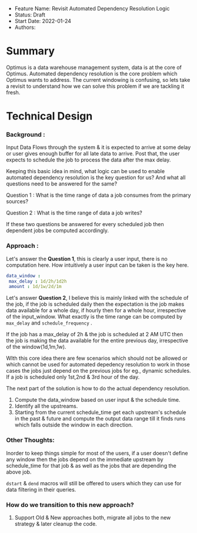 - Feature Name: Revisit Automated Dependency Resolution Logic
- Status: Draft
- Start Date: 2022-01-24
- Authors: 

# Summary

Optimus is a data warehouse management system, data is at the core of Optimus. Automated dependency resolution is the core problem which Optimus wants to address. The current windowing is confusing, so lets take a revisit to understand how we can solve this problem if we are tackling it fresh.

# Technical Design

### Background : 

Input Data Flows through the system & it is expected to arrive at some delay or user gives enough buffer for all late data to arrive. Post that, the user expects to schedule the job to process the data after the max delay.

Keeping this basic idea in mind, what logic can be used to enable automated dependency resolution is the key question for us? And what all questions need to be answered for the same?

Question 1 : What is the time range of data a job consumes from the primary sources?

Question 2 : What is the time range of data a job writes?

If these two questions be answered for every scheduled job then dependent jobs be computed accordingly.

### Approach :

Let's answer the **Question 1**, this is clearly a user input, there is no computation here. How intuitively a user input can be taken is the key here.

```yaml
data_window : 
 max_delay : 1d/2h/1d2h
 amount : 1d/1w/2d/1m 
```

Let's answer **Question 2**, I believe this is mainly linked with the schedule of the job, if the job is scheduled daily then the expectation is the job makes data available for a whole day, if hourly then for a whole hour, irrespective of the input_window. What exactly is the time range can be computed by `max_delay` and `schedule_frequency` . 

If the job has a max_delay of 2h & the job is scheduled at 2 AM UTC then the job is making the data available for the entire previous day, irrespective of the window(1d,1m,1w).

WIth this core idea there are few scenarios which should not be allowed or which cannot be used for automated depedency resolution to work in those cases the jobs just depend on the previous jobs for eg., dynamic schedules. If a job is scheduled only 1st,2nd & 3rd hour of the day.

The next part of the solution is how to do the actual dependency resolution.

1. Compute the data_window based on user input & the schedule time.
2. Identify all the upstreams.
3. Starting from the current schedule_time get each upstream's schedule in the past & future and compute the output data range till it finds runs which falls outside the window in each direction.

### Other Thoughts:

Inorder to keep things simple for most of the users, if a user doesn't define any window then the jobs depend on the immediate upstream by schedule_time for that job & as well as the jobs that are depending the above job.

`dstart` & `dend` macros will still be offered to users which they can use for data filtering in their queries.

### How do we transition to this new approach?

1. Support Old & New approaches both, migrate all jobs to the new strategy & later cleanup the code.